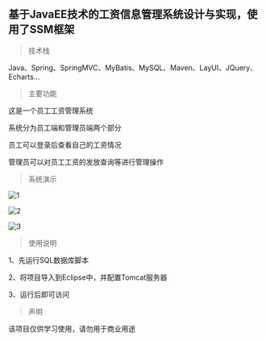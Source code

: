 ## 基于JavaEE技术的工资信息管理系统设计与实现，使用了SSM框架

> 技术栈

Java、Spring、SpringMVC、MyBatis、MySQL、Maven、LayUI、JQuery、Echarts...



> 主要功能

这是一个员工工资管理系统

系统分为员工端和管理员端两个部分

员工可以登录后查看自己的工资情况

管理员可以对员工工资的发放查询等进行管理操作



> 系统演示



![1](https://gitee.com/zhoututu/sims/raw/master/assets/1.png)

![2](https://gitee.com/zhoututu/sims/raw/master/assets/2.png)

![3](https://gitee.com/zhoututu/sims/raw/master/assets/3.png)



> 使用说明

1、先运行SQL数据库脚本

2、将项目导入到Eclipse中，并配置Tomcat服务器

3、运行后即可访问



> 声明

该项目仅供学习使用，请勿用于商业用途